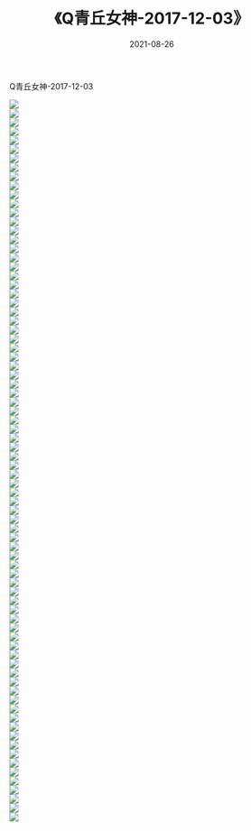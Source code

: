 ﻿---
layout: post
title:  《Q青丘女神-2017-12-03》
date:   2021-08-26
img: http://img.660000.xyz/Sharelink/网络美图/2021/Q青丘女神-2017-12-03/000.jpg
categories: [美女, 清纯, 唯美]
---

Q青丘女神-2017-12-03

  ![](http://img.660000.xyz/Sharelink/网络美图/2021/Q青丘女神-2017-12-03/001.jpg) <br> ![](http://img.660000.xyz/Sharelink/网络美图/2021/Q青丘女神-2017-12-03/002.jpg) <br> ![](http://img.660000.xyz/Sharelink/网络美图/2021/Q青丘女神-2017-12-03/003.jpg) <br> ![](http://img.660000.xyz/Sharelink/网络美图/2021/Q青丘女神-2017-12-03/004.jpg) <br> ![](http://img.660000.xyz/Sharelink/网络美图/2021/Q青丘女神-2017-12-03/005.jpg) <br> ![](http://img.660000.xyz/Sharelink/网络美图/2021/Q青丘女神-2017-12-03/006.jpg) <br> ![](http://img.660000.xyz/Sharelink/网络美图/2021/Q青丘女神-2017-12-03/007.jpg) <br> ![](http://img.660000.xyz/Sharelink/网络美图/2021/Q青丘女神-2017-12-03/008.jpg) <br> ![](http://img.660000.xyz/Sharelink/网络美图/2021/Q青丘女神-2017-12-03/009.jpg) <br> ![](http://img.660000.xyz/Sharelink/网络美图/2021/Q青丘女神-2017-12-03/010.jpg) <br> ![](http://img.660000.xyz/Sharelink/网络美图/2021/Q青丘女神-2017-12-03/011.jpg) <br> ![](http://img.660000.xyz/Sharelink/网络美图/2021/Q青丘女神-2017-12-03/012.jpg) <br> ![](http://img.660000.xyz/Sharelink/网络美图/2021/Q青丘女神-2017-12-03/013.jpg) <br> ![](http://img.660000.xyz/Sharelink/网络美图/2021/Q青丘女神-2017-12-03/014.jpg) <br> ![](http://img.660000.xyz/Sharelink/网络美图/2021/Q青丘女神-2017-12-03/015.jpg) <br> ![](http://img.660000.xyz/Sharelink/网络美图/2021/Q青丘女神-2017-12-03/016.jpg) <br> ![](http://img.660000.xyz/Sharelink/网络美图/2021/Q青丘女神-2017-12-03/017.jpg) <br> ![](http://img.660000.xyz/Sharelink/网络美图/2021/Q青丘女神-2017-12-03/018.jpg) <br> ![](http://img.660000.xyz/Sharelink/网络美图/2021/Q青丘女神-2017-12-03/019.jpg) <br> ![](http://img.660000.xyz/Sharelink/网络美图/2021/Q青丘女神-2017-12-03/020.jpg) <br> ![](http://img.660000.xyz/Sharelink/网络美图/2021/Q青丘女神-2017-12-03/021.jpg) <br> ![](http://img.660000.xyz/Sharelink/网络美图/2021/Q青丘女神-2017-12-03/022.jpg) <br> ![](http://img.660000.xyz/Sharelink/网络美图/2021/Q青丘女神-2017-12-03/023.jpg) <br> ![](http://img.660000.xyz/Sharelink/网络美图/2021/Q青丘女神-2017-12-03/024.jpg) <br> ![](http://img.660000.xyz/Sharelink/网络美图/2021/Q青丘女神-2017-12-03/025.jpg) <br> ![](http://img.660000.xyz/Sharelink/网络美图/2021/Q青丘女神-2017-12-03/026.jpg) <br> ![](http://img.660000.xyz/Sharelink/网络美图/2021/Q青丘女神-2017-12-03/027.jpg) <br> ![](http://img.660000.xyz/Sharelink/网络美图/2021/Q青丘女神-2017-12-03/028.jpg) <br> ![](http://img.660000.xyz/Sharelink/网络美图/2021/Q青丘女神-2017-12-03/029.jpg) <br> ![](http://img.660000.xyz/Sharelink/网络美图/2021/Q青丘女神-2017-12-03/030.jpg) <br> ![](http://img.660000.xyz/Sharelink/网络美图/2021/Q青丘女神-2017-12-03/031.jpg) <br> ![](http://img.660000.xyz/Sharelink/网络美图/2021/Q青丘女神-2017-12-03/032.jpg) <br> ![](http://img.660000.xyz/Sharelink/网络美图/2021/Q青丘女神-2017-12-03/033.jpg) <br> ![](http://img.660000.xyz/Sharelink/网络美图/2021/Q青丘女神-2017-12-03/034.jpg) <br> ![](http://img.660000.xyz/Sharelink/网络美图/2021/Q青丘女神-2017-12-03/035.jpg) <br> ![](http://img.660000.xyz/Sharelink/网络美图/2021/Q青丘女神-2017-12-03/036.jpg) <br> ![](http://img.660000.xyz/Sharelink/网络美图/2021/Q青丘女神-2017-12-03/037.jpg) <br> ![](http://img.660000.xyz/Sharelink/网络美图/2021/Q青丘女神-2017-12-03/038.jpg) <br> ![](http://img.660000.xyz/Sharelink/网络美图/2021/Q青丘女神-2017-12-03/039.jpg) <br> ![](http://img.660000.xyz/Sharelink/网络美图/2021/Q青丘女神-2017-12-03/040.jpg) <br> ![](http://img.660000.xyz/Sharelink/网络美图/2021/Q青丘女神-2017-12-03/041.jpg) <br> ![](http://img.660000.xyz/Sharelink/网络美图/2021/Q青丘女神-2017-12-03/042.jpg) <br> ![](http://img.660000.xyz/Sharelink/网络美图/2021/Q青丘女神-2017-12-03/043.jpg) <br> ![](http://img.660000.xyz/Sharelink/网络美图/2021/Q青丘女神-2017-12-03/044.jpg) <br> ![](http://img.660000.xyz/Sharelink/网络美图/2021/Q青丘女神-2017-12-03/045.jpg) <br> ![](http://img.660000.xyz/Sharelink/网络美图/2021/Q青丘女神-2017-12-03/046.jpg) <br> ![](http://img.660000.xyz/Sharelink/网络美图/2021/Q青丘女神-2017-12-03/047.jpg) <br> ![](http://img.660000.xyz/Sharelink/网络美图/2021/Q青丘女神-2017-12-03/048.jpg) <br> ![](http://img.660000.xyz/Sharelink/网络美图/2021/Q青丘女神-2017-12-03/049.jpg) <br> ![](http://img.660000.xyz/Sharelink/网络美图/2021/Q青丘女神-2017-12-03/050.jpg) <br> ![](http://img.660000.xyz/Sharelink/网络美图/2021/Q青丘女神-2017-12-03/051.jpg) <br> ![](http://img.660000.xyz/Sharelink/网络美图/2021/Q青丘女神-2017-12-03/052.jpg) <br> ![](http://img.660000.xyz/Sharelink/网络美图/2021/Q青丘女神-2017-12-03/053.jpg) <br> ![](http://img.660000.xyz/Sharelink/网络美图/2021/Q青丘女神-2017-12-03/054.jpg) <br> ![](http://img.660000.xyz/Sharelink/网络美图/2021/Q青丘女神-2017-12-03/055.jpg) <br> ![](http://img.660000.xyz/Sharelink/网络美图/2021/Q青丘女神-2017-12-03/056.jpg) <br> ![](http://img.660000.xyz/Sharelink/网络美图/2021/Q青丘女神-2017-12-03/057.jpg) <br> ![](http://img.660000.xyz/Sharelink/网络美图/2021/Q青丘女神-2017-12-03/058.jpg) <br> ![](http://img.660000.xyz/Sharelink/网络美图/2021/Q青丘女神-2017-12-03/059.jpg) <br> ![](http://img.660000.xyz/Sharelink/网络美图/2021/Q青丘女神-2017-12-03/060.jpg) <br> ![](http://img.660000.xyz/Sharelink/网络美图/2021/Q青丘女神-2017-12-03/061.jpg) <br> ![](http://img.660000.xyz/Sharelink/网络美图/2021/Q青丘女神-2017-12-03/062.jpg) <br> ![](http://img.660000.xyz/Sharelink/网络美图/2021/Q青丘女神-2017-12-03/063.jpg) <br> ![](http://img.660000.xyz/Sharelink/网络美图/2021/Q青丘女神-2017-12-03/064.jpg) <br> ![](http://img.660000.xyz/Sharelink/网络美图/2021/Q青丘女神-2017-12-03/065.jpg) <br> ![](http://img.660000.xyz/Sharelink/网络美图/2021/Q青丘女神-2017-12-03/066.jpg) <br> ![](http://img.660000.xyz/Sharelink/网络美图/2021/Q青丘女神-2017-12-03/067.jpg) <br> ![](http://img.660000.xyz/Sharelink/网络美图/2021/Q青丘女神-2017-12-03/068.jpg) <br> ![](http://img.660000.xyz/Sharelink/网络美图/2021/Q青丘女神-2017-12-03/069.jpg) <br> ![](http://img.660000.xyz/Sharelink/网络美图/2021/Q青丘女神-2017-12-03/070.jpg) <br> ![](http://img.660000.xyz/Sharelink/网络美图/2021/Q青丘女神-2017-12-03/071.jpg) <br> ![](http://img.660000.xyz/Sharelink/网络美图/2021/Q青丘女神-2017-12-03/072.jpg) <br> ![](http://img.660000.xyz/Sharelink/网络美图/2021/Q青丘女神-2017-12-03/073.jpg) <br> ![](http://img.660000.xyz/Sharelink/网络美图/2021/Q青丘女神-2017-12-03/074.jpg) <br> ![](http://img.660000.xyz/Sharelink/网络美图/2021/Q青丘女神-2017-12-03/075.jpg) <br> ![](http://img.660000.xyz/Sharelink/网络美图/2021/Q青丘女神-2017-12-03/076.jpg) <br> ![](http://img.660000.xyz/Sharelink/网络美图/2021/Q青丘女神-2017-12-03/077.jpg) <br> ![](http://img.660000.xyz/Sharelink/网络美图/2021/Q青丘女神-2017-12-03/078.jpg) <br> ![](http://img.660000.xyz/Sharelink/网络美图/2021/Q青丘女神-2017-12-03/079.jpg) <br> ![](http://img.660000.xyz/Sharelink/网络美图/2021/Q青丘女神-2017-12-03/080.jpg) <br>